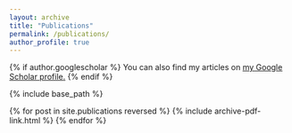 ```yaml
---
layout: archive
title: "Publications"
permalink: /publications/
author_profile: true
---
```


{% if author.googlescholar %}
  You can also find my articles on <u><a href="{{author.googlescholar}}">my Google Scholar profile</a>.</u>
{% endif %}

{% include base_path %}

<div class="section color-2" id="pub-grid">
  <div class="section-container">

{% for post in site.publications reversed %}
  {% include archive-pdf-link.html %}
{% endfor %}

</div>
</div>
